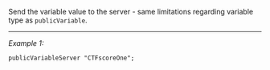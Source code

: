 Send the variable value to the server - same limitations regarding variable type as `publicVariable`.


---
*Example 1:*
```sqf
publicVariableServer "CTFscoreOne";
```